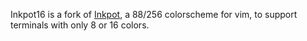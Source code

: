 Inkpot16 is a fork of [Inkpot](https://github.com/ciaranm/inkpot), a 88/256
colorscheme for vim, to support terminals with only 8 or 16 colors.
